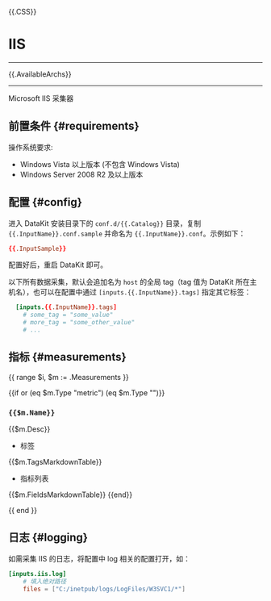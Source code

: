 <!-- This file required to translate to EN. -->
{{.CSS}}
# IIS
---

{{.AvailableArchs}}

---

Microsoft IIS 采集器

## 前置条件 {#requirements}

操作系统要求:

* Windows Vista 以上版本 (不包含 Windows Vista)
* Windows Server 2008 R2 及以上版本

## 配置 {#config}

进入 DataKit 安装目录下的 `conf.d/{{.Catalog}}` 目录，复制 `{{.InputName}}.conf.sample` 并命名为 `{{.InputName}}.conf`。示例如下：

```toml
{{.InputSample}} 
```

配置好后，重启 DataKit 即可。

以下所有数据采集，默认会追加名为 `host` 的全局 tag（tag 值为 DataKit 所在主机名），也可以在配置中通过 `[inputs.{{.InputName}}.tags]` 指定其它标签：

``` toml
  [inputs.{{.InputName}}.tags]
    # some_tag = "some_value"
    # more_tag = "some_other_value"
    # ...
```

## 指标 {#measurements}

{{ range $i, $m := .Measurements }}

{{if or (eq $m.Type "metric") (eq $m.Type "")}}

### `{{$m.Name}}`
{{$m.Desc}}

-  标签

{{$m.TagsMarkdownTable}}

- 指标列表

{{$m.FieldsMarkdownTable}}
{{end}}

{{ end }}

## 日志 {#logging}

如需采集 IIS 的日志，将配置中 log 相关的配置打开，如：

```toml
[inputs.iis.log]
    # 填入绝对路径
    files = ["C:/inetpub/logs/LogFiles/W3SVC1/*"] 
```
